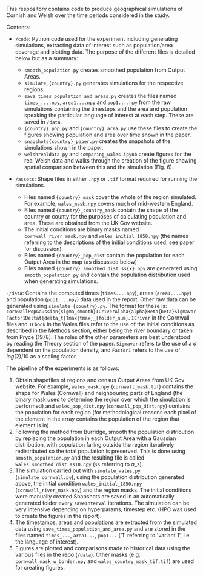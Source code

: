 This respository contains code to produce geographical simulations of Cornish and Welsh over the time periods considered in the study.

Contents:

- `/code`: Python code used for the experiment including generating simulations, extracting data of interest such as population/area coverage and plotting data. The purpose of the different files is detailed below but as a summary:
    - `smooth_population.py` creates smoothed population from Output Areas.
    - `simulate_{country}.py` generates simulations for the respective regions.
    - `save_times_population_and_areas.py` creates the files named `times_....npy`, `area1....npy` and `pop1....npy` from the raw simulations containing the timesteps and the area and population speaking the particular language of interest at each step. These are saved in `/data`.  
    - `{country}_pop.py` and `{country}_area.py` use these files to create the figures showing population and area over time shown in the paper.
    - `snapshots{country}_paper.py` creates the snapshots of the simulations shown in the paper.
    - `welshrealdata.py` and `comparing_wales.ipynb` create figures for the real Welsh data and walks through the creation of the figure showing spatial comparison between this and the simulation (Fig. 6).


- `/assets`: Shape files in either `.npy` or `.tif` format required for running the simulations.
    - Files named `{country}_mask` cover the whole of the region simulated. For example, `wales_mask.npy` covers much of mid-western England.
    - Files named `{country}_country_mask` contain the shape of the country or county for the purposes of calculating population and area. These are obtained from the UK Gov website.
    - The initial conditions are binary masks named `cornwall_river_mask.npy` and `wales_initial_1850.npy` (the names referring to the descriptions of the initial conditions used; see paper for discussion)
    - Files named `{country}_pop_dist` contain the population for each Output Area in the map (as discussed below)
    - Files named `{country}_smoothed_dist_ss{x}.npy` are generated using `smooth_population.py` and contain the population distribution used when generating simulations.

-`/data`: Contains the computed times (`times....npy`), areas (`area1....npy`) and population (`pop1....npy`) data used in the report. Other raw data can be generated using `simulate_{country}.py`. The format for these is:
`cornwallPopGaussian{sigma_smooth}ICriverAlpha{alpha}Beta{beta}SigmavarFactor1Deltat{delta_t}Tmax{tmax}_{folder_num}`. `ICriver` in the Cornwall files and `ICbook` in the Wales files refer to the use of the initial conditions as described in the Methods section, either being the river boundary or taken from Pryce (1978). The roles of the other parameters are best understood by reading the Theory section of the paper. `Sigmavar` refers to the use of a $\sigma$ dependent on the population density, and `Factor1` refers to the use of $log(2)/10$ as a scaling factor.

The pipeline of the experiments is as follows:
1. Obtain shapefiles of regions and census Output Areas from UK Gov website. For example, `wales_mask.npy` (`cornwall_mask.tif`) contains the shape for Wales (Cornwall) and neighbouring parts of England (the binary mask used to determine the region over which the simulation is performed) and `wales_pop_dist.npy` (`cornwall_pop_dist.npy`) contains the population for each region (for methodological reasons each pixel of the element in the array contains the population of the region that element is in). 
2. Following the method from Burridge, smooth the population distribution by replacing the population in each Output Area with a Gaussian distribution, with population falling outside the region iteratively redistributed so the total population is preserved. This is done using `smooth_population.py` and the resulting file is called `wales_smoothed_dist_ss10.npy` (`ss` referring to σ_s).
3. The simulation carried out with `simulate_wales.py` (`simulate_cornwall.py`), using the population distribution generated above, the initial condition `wales_initial_1850.npy` (`cornwall_river_mask.npy`) and the region masks. The initial conditions were manually created Snapshots are saved in an automatically generated folder every `saveInterval` iterations. The simulation can be very intensive depending on hyperparams, timestep etc. (HPC was used to create the figures in the report).
4. The timestamps, areas and populations are extracted from the simulated data using `save_times_population_and_area.py` and are stored in the files named `times_...`, `area1...`, `pop1...` ('1' referring to 'variant 1', i.e. the language of interest).
5. Figures are plotted and comparisons made to historical data using the various files in the repo (`/data`). Other masks (e.g. `cornwall_mask_w_border.npy` and `wales_country_mask_tif.tif`) are used for creating figures.
